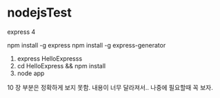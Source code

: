 # nodejsTest

express 4

npm install -g express
npm install -g express-generator

1. express HelloExpresss
2. cd HelloExpress && npm install
3. node app


10 장 부분은 정확하게 보지 못함.
내용이 너무 달라져서..
나중에 필요할때 꼭 보자.
